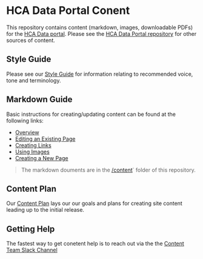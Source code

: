 # HCA Data Portal Conent

This repository contains content (markdown, images, downloadable PDFs) for the [HCA Data portal]( http://dev.data.humancellatlas.org). Please see the [HCA Data Portal repository]( https://github.com/HumanCellAtlas/data-portal) for other sources of content. 

## Style Guide
Please see our [Style Guide](https://dev.data.humancellatlas.org/document/creating-content/content-style-guide) for information relating to recommended voice, tone and terminology.

## Markdown Guide
Basic instructions for creating/updating content can be found at the following links:

* [Overview](https://dev.data.humancellatlas.org/document/creating-content/overview)
* [Editing an Existing Page](https://dev.data.humancellatlas.org/document/creating-content/editing-an-existing-page)
* [Creating Links](https://dev.data.humancellatlas.org/document/creating-content/creating-links)
* [Using Images](https://dev.data.humancellatlas.org/document/creating-content/using-images)
* [Creating a New Page](https://dev.data.humancellatlas.org/document/creating-content/creating-a-existing-page)

>The markdown douments are in the [/content](https://github.com/HumanCellAtlas/data-portal-content/tree/master/content)` folder of this repository.

## Content Plan
Our [Content Plan](https://docs.google.com/document/d/1c8XdfBxMfsOoUJ6wqjOCTiIXYecgzLFFmar-oDBvPpM/edit) lays our our goals and plans for creating site content leading up to the initial release.


## Getting Help

The fastest way to get conetent help is to reach out via the the [Content Team Slack Channel](https://slack.com/app_redirect?channel=CA53K2C3A&team=T2EQJFTMJ)









